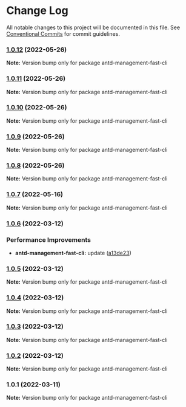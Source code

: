 # Change Log

All notable changes to this project will be documented in this file.
See [Conventional Commits](https://conventionalcommits.org) for commit guidelines.

### [1.0.12](https://github.com/kityandhero/antd-management-fast-framework/compare/antd-management-fast-cli@1.0.11...antd-management-fast-cli@1.0.12) (2022-05-26)

**Note:** Version bump only for package antd-management-fast-cli





### [1.0.11](https://github.com/kityandhero/antd-management-fast-framework/compare/antd-management-fast-cli@1.0.10...antd-management-fast-cli@1.0.11) (2022-05-26)

**Note:** Version bump only for package antd-management-fast-cli





### [1.0.10](https://github.com/kityandhero/antd-management-fast-framework/compare/antd-management-fast-cli@1.0.9...antd-management-fast-cli@1.0.10) (2022-05-26)

**Note:** Version bump only for package antd-management-fast-cli





### [1.0.9](https://github.com/kityandhero/antd-management-fast-framework/compare/antd-management-fast-cli@1.0.8...antd-management-fast-cli@1.0.9) (2022-05-26)

**Note:** Version bump only for package antd-management-fast-cli





### [1.0.8](https://github.com/kityandhero/antd-management-fast-framework/compare/antd-management-fast-cli@1.0.7...antd-management-fast-cli@1.0.8) (2022-05-26)

**Note:** Version bump only for package antd-management-fast-cli





### [1.0.7](https://github.com/kityandhero/antd-management-fast-framework/compare/antd-management-fast-cli@1.0.6...antd-management-fast-cli@1.0.7) (2022-05-16)

**Note:** Version bump only for package antd-management-fast-cli





### [1.0.6](https://github.com/kityandhero/antd-management-fast-framework/compare/antd-management-fast-cli@1.0.5...antd-management-fast-cli@1.0.6) (2022-03-12)


### Performance Improvements

* **antd-management-fast-cli:** update ([a13de23](https://github.com/kityandhero/antd-management-fast-framework/commit/a13de230097a2de7cb1cc54988978f9b3dc5ef0e))



### [1.0.5](https://github.com/kityandhero/antd-management-fast-framework/compare/antd-management-fast-cli@1.0.4...antd-management-fast-cli@1.0.5) (2022-03-12)

**Note:** Version bump only for package antd-management-fast-cli





### [1.0.4](https://github.com/kityandhero/antd-management-fast-framework/compare/antd-management-fast-cli@1.0.3...antd-management-fast-cli@1.0.4) (2022-03-12)

**Note:** Version bump only for package antd-management-fast-cli





### [1.0.3](https://github.com/kityandhero/antd-management-fast-framework/compare/antd-management-fast-cli@1.0.2...antd-management-fast-cli@1.0.3) (2022-03-12)

**Note:** Version bump only for package antd-management-fast-cli





### [1.0.2](https://github.com/kityandhero/antd-management-fast-framework/compare/antd-management-fast-cli@1.0.1...antd-management-fast-cli@1.0.2) (2022-03-12)

**Note:** Version bump only for package antd-management-fast-cli





### 1.0.1 (2022-03-11)

**Note:** Version bump only for package antd-management-fast-cli
